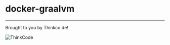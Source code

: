 # docker-graalvm

---
Brought to you by Thinkco.de!

![ThinkCode](https://avatars2.githubusercontent.com/u/31565447?s=200) 

